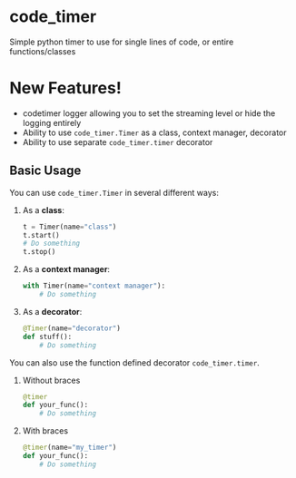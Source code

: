 # code_timer

Simple python timer to use for single lines of code, or entire functions/classes


# New Features!

  - codetimer logger allowing you to set the streaming level or hide the logging entirely
  - Ability to use `code_timer.Timer` as a class, context manager, decorator
  - Ability to use separate `code_timer.timer` decorator


## Basic Usage

You can use `code_timer.Timer` in several different ways:

1. As a **class**:

    ```python
    t = Timer(name="class")
    t.start()
    # Do something
    t.stop()
    ```

2. As a **context manager**:

    ```python
    with Timer(name="context manager"):
        # Do something
    ```

3. As a **decorator**:

    ```python
    @Timer(name="decorator")
    def stuff():
        # Do something
    ```
    
You can also use the function defined decorator `code_timer.timer`.

1. Without braces

    ```python
    @timer
    def your_func():
        # Do something
    ```
    
2. With braces
 
    ```python 
    @timer(name="my_timer")
    def your_func():
        # Do something
    ```
